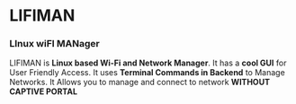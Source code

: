 # **LIFIMAN**
### **LI**nux wi**FI MAN**ager
LIFIMAN is **Linux based Wi-Fi and Network Manager**. It has a **cool GUI** for User Friendly Access. It uses **Terminal Commands in Backend** to Manage Networks. It Allows you to manage and connect to network **WITHOUT CAPTIVE PORTAL**
